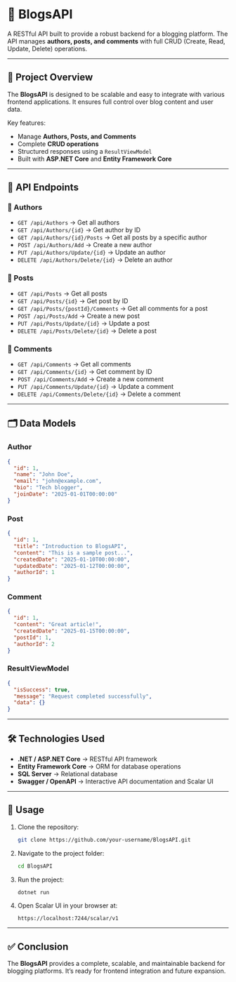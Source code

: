 # 📖 BlogsAPI

A RESTful API built to provide a robust backend for a blogging platform. The API manages **authors, posts, and comments** with full CRUD (Create, Read, Update, Delete) operations.  

---

## 🚀 Project Overview
The **BlogsAPI** is designed to be scalable and easy to integrate with various frontend applications. It ensures full control over blog content and user data.  

Key features:
- Manage **Authors, Posts, and Comments**
- Complete **CRUD operations**
- Structured responses using a `ResultViewModel`
- Built with **ASP.NET Core** and **Entity Framework Core**

---

## 📌 API Endpoints

### 👤 Authors
- `GET /api/Authors` → Get all authors  
- `GET /api/Authors/{id}` → Get author by ID  
- `GET /api/Authors/{id}/Posts` → Get all posts by a specific author  
- `POST /api/Authors/Add` → Create a new author  
- `PUT /api/Authors/Update/{id}` → Update an author  
- `DELETE /api/Authors/Delete/{id}` → Delete an author  

### 📝 Posts
- `GET /api/Posts` → Get all posts  
- `GET /api/Posts/{id}` → Get post by ID  
- `GET /api/Posts/{postId}/Comments` → Get all comments for a post  
- `POST /api/Posts/Add` → Create a new post  
- `PUT /api/Posts/Update/{id}` → Update a post  
- `DELETE /api/Posts/Delete/{id}` → Delete a post  

### 💬 Comments
- `GET /api/Comments` → Get all comments  
- `GET /api/Comments/{id}` → Get comment by ID  
- `POST /api/Comments/Add` → Create a new comment  
- `PUT /api/Comments/Update/{id}` → Update a comment  
- `DELETE /api/Comments/Delete/{id}` → Delete a comment  

---

## 🗂 Data Models

### Author
```json
{
  "id": 1,
  "name": "John Doe",
  "email": "john@example.com",
  "bio": "Tech blogger",
  "joinDate": "2025-01-01T00:00:00"
}
```

### Post
```json
{
  "id": 1,
  "title": "Introduction to BlogsAPI",
  "content": "This is a sample post...",
  "createdDate": "2025-01-10T00:00:00",
  "updatedDate": "2025-01-12T00:00:00",
  "authorId": 1
}
```

### Comment
```json
{
  "id": 1,
  "content": "Great article!",
  "createdDate": "2025-01-15T00:00:00",
  "postId": 1,
  "authorId": 2
}
```

### ResultViewModel
```json
{
  "isSuccess": true,
  "message": "Request completed successfully",
  "data": {}
}
```

---

## 🛠️ Technologies Used
- **.NET / ASP.NET Core** → RESTful API framework  
- **Entity Framework Core** → ORM for database operations  
- **SQL Server** → Relational database  
- **Swagger / OpenAPI** → Interactive API documentation and Scalar UI  

---

## 📖 Usage
1. Clone the repository:
   ```bash
   git clone https://github.com/your-username/BlogsAPI.git
   ```
2. Navigate to the project folder:
   ```bash
   cd BlogsAPI
   ```
3. Run the project:
   ```bash
   dotnet run
   ```
4. Open Scalar UI in your browser at:
   ```
   https://localhost:7244/scalar/v1
   ```

---

## ✅ Conclusion
The **BlogsAPI** provides a complete, scalable, and maintainable backend for blogging platforms. It’s ready for frontend integration and future expansion.  

